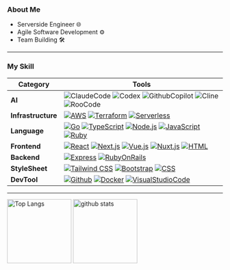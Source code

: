 ### About Me

- Serverside Engineer 🌐
- Agile Software Development ⚙️
- Team Building 🛠️

---

### My Skill
<!--
#### Currently studying...
-->

Category | Tools
--- | ---
**AI** | ![ClaudeCode](https://img.shields.io/badge/-ClaudeCode-F0EEE5.svg?logo=claude&style=flat-square&logoColor=D97756) ![Codex](https://img.shields.io/badge/-Codex-000000.svg?logo=codex&style=flat-square&logoColor=white) ![GithubCopilot](https://img.shields.io/badge/-GithubCopilot-000000.svg?logo=githubcopilot&style=flat-square&logoColor=white) ![Cline](https://img.shields.io/badge/-Cline-000000.svg?logo=cline&style=flat-square&logoColor=white) ![RooCode](https://img.shields.io/badge/-RooCode-000000.svg?logo=roocodestyle=flat-square&logoColor=white)
**Infrastructure** | [![AWS](https://custom-icon-badges.demolab.com/badge/AWS-%23FF9900.svg?logo=aws&logoColor=white)](https://aws.amazon.com/jp/) [![Terraform](https://img.shields.io/badge/-Terraform-844FBA.svg?logo=terraform&style=flat-square&logoColor=white)](https://www.docker.com/) [![Serverless](https://img.shields.io/badge/-Serverless-FD5750.svg?logo=Serverless&style=flat-square&logoColor=white)](https://www.serverless.com/)
**Language** | [![Go](https://img.shields.io/badge/-Go-00ADD8.svg?logo=Go&style=flat-square&logoColor=white)](https://go.dev/) [![TypeScript](https://img.shields.io/badge/-TypeScript-3178C6.svg?logo=TypeScript&style=flat-square&logoColor=white)](https://www.typescriptlang.org/) [![Node.js](https://img.shields.io/badge/-Node.js-339933.svg?logo=Node.js&style=flat-square&logoColor=black)](https://developer.mozilla.org/en-US/docs/Web/JavaScript) [![JavaScript](https://img.shields.io/badge/-JavaScript-F7DF1E.svg?logo=javascript&style=flat-square&logoColor=black)](https://developer.mozilla.org/en-US/docs/Web/JavaScript) [![Ruby](https://img.shields.io/badge/-Ruby-CC342D.svg?logo=ruby&style=flat-square&logoColor=white)](https://www.ruby-lang.org/)
**Frontend** | [![React](https://img.shields.io/badge/-React-61DAFB.svg?logo=react&style=flat-square&logoColor=white)](https://ja.react.dev/) [![Next.js](https://img.shields.io/badge/-Next.js-000000.svg?logo=next.js&style=flat-square&logoColor=white)](https://nextjs.org/) [![Vue.js](https://img.shields.io/badge/-Vue.js-4FC08D.svg?logo=vue.js&style=flat-square&logoColor=white)](https://ja.vuejs.org/) [![Nuxt.js](https://img.shields.io/badge/-Nuxt.js-00DC82.svg?logo=nuxt.js&style=flat-square&logoColor=white)](https://nuxt.com/) [![HTML](https://img.shields.io/badge/-HTML5-E34F26.svg?logo=html5&style=flat-square&logoColor=white)](https://developer.mozilla.org/en-US/docs/Web/Guide/HTML)
**Backend** | [![Express](https://img.shields.io/badge/-Express-000000.svg?logo=express&style=flat-square&logoColor=white)](https://expressjs.com/ja/) [![RubyOnRails](https://img.shields.io/badge/-Ruby%20on%20Rails-CC0000.svg?logo=ruby-on-rails&style=flat-square&logoColor=white)](https://rubyonrails.org/)
**StyleSheet** | [![Tailwind CSS](https://img.shields.io/badge/-Tailwind%20CSS-06B6D4.svg?logo=Tailwind-css&style=flat-square&logoColor=white)](https://tailwindcss.com/) [![Bootstrap](https://img.shields.io/badge/-Bootstrap-7952B3.svg?logo=bootstrap&style=flat-square&logoColor=white)](https://getbootstrap.jp/) [![CSS](https://img.shields.io/badge/-CSS3-1572B6.svg?logo=css3&style=flat-square&logoColor=white)](https://developer.mozilla.org/en-US/docs/Web/CSS)
**DevTool** | [![Github](https://img.shields.io/badge/-Github-181717.svg?logo=github&style=flat-square&logoColor=white)]() [![Docker](https://img.shields.io/badge/-Docker-2496ED.svg?logo=docker&style=flat-square&logoColor=white)](https://www.docker.com/) [![VisualStudioCode](https://img.shields.io/badge/-Visual%20Studio%20Code-007ACC.svg?logo=visual-studio-code&style=flat-square&logoColor=white)]()


---

<!--
https://qiita.com/twrcd1227/items/cb6534112bbdeb74ae10
<p align="left"> 
  <img alt="Top Langs" height="150px" src="https://github-readme-stats.vercel.app/api/top-langs/?username=NaokiIshimura&layout=compact&count_private=true&show_icons=true&theme=tokyonight" />
  <img alt="github stats" height="150px" src="https://github-readme-stats.vercel.app/api?username=NaokiIshimura&count_private=true&show_icons=true&show_icons=true&theme=tokyonight" />
</p>

https://zenn.dev/pageo/articles/a9acf452a84003
-->
<p align="left"> 
  <img alt="Top Langs" height="150px" src="https://github-readme-stats-gray-ten-31.vercel.app/api/top-langs/?username=NaokiIshimura&layout=compact&count_private=true&show_icons=true&theme=tokyonight" />
  <img alt="github stats" height="150px" src="https://github-readme-stats-gray-ten-31.vercel.app/api?username=NaokiIshimura&count_private=true&show_icons=true&show_icons=true&theme=tokyonight" />
</p>

<!--
##### Examples
I can build infrastructure like.

<img alt="SNQ-2001" src="img/AWS-Architecture-Microservice.drawio.png" width="50%" height="100%">
<img alt="SNQ-2001" src="img/AWS-Architecture-Container.drawio.png" width="50%" height="100%">
-->

<!-- Simple Icons
https://simpleicons.org/
-->

<!--
**NaokiIshimura/NaokiIshimura** is a ✨ _special_ ✨ repository because its `README.md` (this file) appears on your GitHub profile.

Here are some ideas to get you started:

- 🔭 I’m currently working on ...
- 🌱 I’m currently learning ...
- 👯 I’m looking to collaborate on ...
- 🤔 I’m looking for help with ...
- 💬 Ask me about ...
- 📫 How to reach me: ...
- 😄 Pronouns: ...
- ⚡ Fun fact: ...
-->
